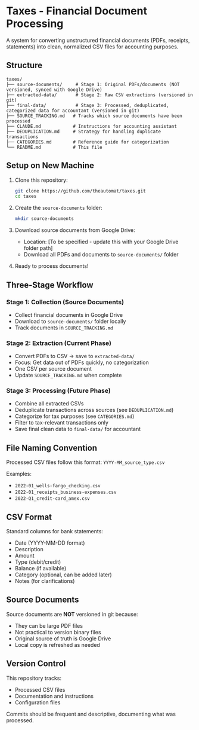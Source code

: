 # Taxes - Financial Document Processing

A system for converting unstructured financial documents (PDFs, receipts, statements) into clean, normalized CSV files for accounting purposes.

## Structure

```
taxes/
├── source-documents/     # Stage 1: Original PDFs/documents (NOT versioned, synced with Google Drive)
├── extracted-data/       # Stage 2: Raw CSV extractions (versioned in git)
├── final-data/           # Stage 3: Processed, deduplicated, categorized data for accountant (versioned in git)
├── SOURCE_TRACKING.md   # Tracks which source documents have been processed
├── CLAUDE.md            # Instructions for accounting assistant
├── DEDUPLICATION.md     # Strategy for handling duplicate transactions
├── CATEGORIES.md        # Reference guide for categorization
└── README.md            # This file
```

## Setup on New Machine

1. Clone this repository:
   ```bash
   git clone https://github.com/theautomat/taxes.git
   cd taxes
   ```

2. Create the `source-documents` folder:
   ```bash
   mkdir source-documents
   ```

3. Download source documents from Google Drive:
   - Location: [To be specified - update this with your Google Drive folder path]
   - Download all PDFs and documents to `source-documents/` folder

4. Ready to process documents!

## Three-Stage Workflow

### Stage 1: Collection (Source Documents)
- Collect financial documents in Google Drive
- Download to `source-documents/` folder locally
- Track documents in `SOURCE_TRACKING.md`

### Stage 2: Extraction (Current Phase)
- Convert PDFs to CSV → save to `extracted-data/`
- Focus: Get data out of PDFs quickly, no categorization
- One CSV per source document
- Update `SOURCE_TRACKING.md` when complete

### Stage 3: Processing (Future Phase)
- Combine all extracted CSVs
- Deduplicate transactions across sources (see `DEDUPLICATION.md`)
- Categorize for tax purposes (see `CATEGORIES.md`)
- Filter to tax-relevant transactions only
- Save final clean data to `final-data/` for accountant

## File Naming Convention

Processed CSV files follow this format: `YYYY-MM_source_type.csv`

Examples:
- `2022-01_wells-fargo_checking.csv`
- `2022-01_receipts_business-expenses.csv`
- `2022-Q1_credit-card_amex.csv`

## CSV Format

Standard columns for bank statements:
- Date (YYYY-MM-DD format)
- Description
- Amount
- Type (debit/credit)
- Balance (if available)
- Category (optional, can be added later)
- Notes (for clarifications)

## Source Documents

Source documents are **NOT** versioned in git because:
- They can be large PDF files
- Not practical to version binary files
- Original source of truth is Google Drive
- Local copy is refreshed as needed

## Version Control

This repository tracks:
- Processed CSV files
- Documentation and instructions
- Configuration files

Commits should be frequent and descriptive, documenting what was processed.
